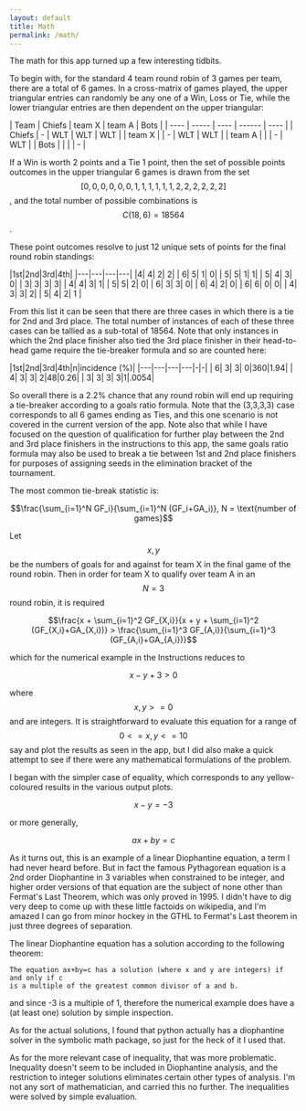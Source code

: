 ```yaml
---
layout: default
title: Math
permalink: /math/
---
```

The math for this app turned up a few interesting tidbits. 

To begin with, for the standard 4 team round robin of 3 games per team, there are a total of 6 games. In a cross-matrix of games played, the upper triangular entries can randomly be any one of a Win, Loss or Tie, while the lower triangular entries are then dependent on the upper triangular:

 | Team | Chiefs | team X | team A | Bots | 
    | ---- | ----- | ---- | ------ | ---- |
    | Chiefs | -   | WLT    | WLT      | WLT    |
    | team X    |      | -    | WLT      | WLT    |
    | team A    |      |     | -      | WLT    |
    | Bots |      |     |       | -    |

If a Win is worth 2 points and a Tie 1 point, then the set of possible points outcomes in the upper triangular 6 games is drawn from the set $$[0, 0, 0, 0, 0, 0, 1, 1, 1, 1, 1, 1, 2, 2, 2, 2, 2, 2]$$, and the total number of possible combinations is $$C(18,6) = 18564$$.

These point outcomes resolve to just 12 unique sets of points for the final round robin standings:

|1st|2nd|3rd|4th|
    |---|---|---|---|
    |4| 4| 2| 2|
    | 6| 5| 1| 0|
    | 5| 5| 1| 1|
    | 5| 4| 3| 0|
    | 3| 3| 3| 3|
    | 4| 4| 3| 1|
    | 5| 5| 2| 0|
    | 6| 3| 3| 0|
    | 6| 4| 2| 0|
    | 6| 6| 0| 0|
    | 4| 3| 3| 2|
    | 5| 4| 2| 1 |

From this list it can be seen that there are three cases in which there is a tie for 2nd and 3rd place. The total number of instances of each of these three cases can be tallied as a sub-total of 18564. Note that only instances in which the 2nd place finisher also tied the 3rd place finisher in their head-to-head game require the tie-breaker formula and so are counted here:

|1st|2nd|3rd|4th|n|incidence (%)|
    |---|---|---|---|-|-|
    | 6| 3| 3| 0|360|1.94|
    | 4| 3| 3| 2|48|0.26|
    | 3| 3| 3| 3|1|.0054|

So overall there is a 2.2% chance that any round robin will end up requiring a tie-breaker according to a goals ratio formula. Note that the (3,3,3,3) case corresponds to all 6 games ending as Ties, and this one scenario is not covered in the current version of the app. Note also that while I have focused on the question of qualification for further play between the 2nd and 3rd place finishers in the instructions to this app, the same goals ratio formula may also be used to break a tie between 1st and 2nd place finishers for purposes of assigning seeds in the elimination bracket of the tournament. 

The most common tie-break statistic is:

$$\frac{\sum_{i=1}^N GF_i}{\sum_{i=1}^N (GF_i+GA_i)}, N = \text{number of games}$$

Let $$x,y$$ be the numbers of goals for and against for team X in the final game of the round robin. Then in order for team X to qualify over team A in an $$N=3$$ round robin, it is required

$$\frac{x + \sum_{i=1}^2 GF_{X,i}}{x + y + \sum_{i=1}^2 (GF_{X,i}+GA_{X,i})} > \frac{\sum_{i=1}^3 GF_{A,i}}{\sum_{i=1}^3 (GF_{A,i}+GA_{A,i})}$$

which for the numerical example in the Instructions reduces to 

$$x - y + 3 > 0 $$

where $$x,y>=0$$ and are integers. It is straightforward to evaluate this equation for a range of $$0<=x,y<=10$$ say and plot the results as seen in the app, but I did also make a quick attempt to see if there were any mathematical formulations of the problem.

I began with the simpler case of equality, which corresponds to any yellow-coloured results in the various output plots.

$$x - y  = -3 $$

or more generally,

$$ ax + by = c $$

As it turns out, this is an example of a linear Diophantine equation, a term I had never heard before. But in fact the famous Pythagorean equation is a 2nd order Diophantine in 3 variables when constrained to be integer, and higher order versions of that equation are the subject of none other than Fermat's Last Theorem, which was only proved in 1995. I didn't have to dig very deep to come up with these little factoids on wikipedia, and I'm amazed I can go from minor hockey in the GTHL to Fermat's Last theorem in just three degrees of separation.

The linear Diophantine equation has a solution according to the following theorem:

```
The equation ax+by=c has a solution (where x and y are integers) if and only if c 
is a multiple of the greatest common divisor of a and b.
```
and since -3 is a multiple of 1, therefore the numerical example does have a (at least one) solution by simple inspection. 

As for the actual solutions, I found that python actually has a diophantine solver in the symbolic math package, so just for the heck of it I used that. 

As for the more relevant case of inequality, that was more problematic. Inequality doesn't seem to be included in Diophantine analysis, and the restriction to integer solutions eliminates certain other types of analysis. I'm not any sort of mathematician, and carried this no further. The inequalities were solved by simple evaluation.   
